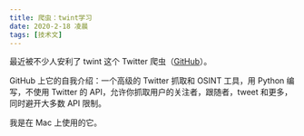 ```yaml
---
title: 爬虫：twint学习
date: 2020-2-18 凌晨
tags: [技术文]
---
```


最近被不少人安利了 twint 这个 Twitter 爬虫（[GitHub](https://github.com/twintproject/twint)）。

GitHub 上它的自我介绍：一个高级的 Twitter 抓取和 OSINT 工具，用 Python 编写，不使用 Twitter 的 API，允许你抓取用户的关注者，跟随者，tweet 和更多，同时避开大多数 API 限制。

我是在 Mac 上使用的它。

